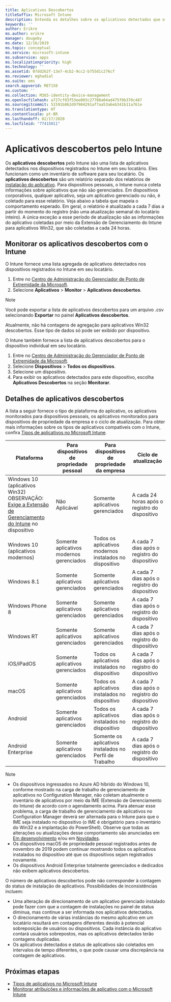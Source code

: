 ```yaml
---
title: Aplicativos Descobertos
titleSuffix: Microsoft Intune
description: Entenda os detalhes sobre os aplicativos detectados que o Intune encontrou em um dispositivo.
keywords: ''
author: Erikre
ms.author: erikre
manager: dougeby
ms.date: 12/16/2019
ms.topic: conceptual
ms.service: microsoft-intune
ms.subservice: apps
ms.localizationpriority: high
ms.technology: ''
ms.assetid: 07dd262f-13e7-4cb2-9cc2-b755d1c276cf
ms.reviewer: mghadial
ms.suite: ems
search.appverid: MET150
ms.custom: ''
ms.collection: M365-identity-device-management
ms.openlocfilehash: a727cf03f53ee003c27708a04ad475f0b370c487
ms.sourcegitcommit: 51591b862d97904291af7aa53a6eb341b11a761e
ms.translationtype: HT
ms.contentlocale: pt-BR
ms.lasthandoff: 02/17/2020
ms.locfileid: "77415011"
---
```

# <a name="intune-discovered-apps"></a>Aplicativos descobertos pelo Intune

Os **aplicativos descobertos** pelo Intune são uma lista de aplicativos detectados nos dispositivos registrados no Intune em seu locatário. Eles funcionam como um inventário de software para seu locatário. Os **aplicativos descobertos** são um relatório separado dos relatórios de [instalação do aplicativo](apps-monitor.md). Para dispositivos pessoais, o Intune nunca coleta informações sobre aplicativos que não são gerenciados. Em dispositivos corporativos, qualquer aplicativo, seja um aplicativo gerenciado ou não, é coletado para esse relatório. Veja abaixo a tabela que mapeia o comportamento esperado. Em geral, o relatório é atualizado a cada 7 dias a partir do momento do registro (não uma atualização semanal do locatário inteiro). A única exceção a esse período de atualização são as informações do aplicativo coletadas por meio da Extensão de Gerenciamento do Intune para aplicativos Win32, que são coletadas a cada 24 horas.

## <a name="monitor-discovered-apps-with-intune"></a>Monitorar os aplicativos descobertos com o Intune

O Intune fornece uma lista agregada de aplicativos detectados nos dispositivos registrados no Intune em seu locatário.

1. Entre no [Centro de Administração do Gerenciador de Ponto de Extremidade da Microsoft](https://go.microsoft.com/fwlink/?linkid=2109431).
2. Selecione **Aplicativos** > **Monitor** > **Aplicativos descobertos**.

>[!NOTE]
>Você pode exportar a lista de aplicativos descobertos para um arquivo .csv selecionando **Exportar** no painel **Aplicativos descobertos**.
>
>Atualmente, não há contagens de agregação para aplicativos Win32 descobertos. Esse tipo de dados só pode ser exibido por dispositivo.

O Intune também fornece a lista de aplicativos descobertos para o dispositivo individual em seu locatário.

1. Entre no [Centro de Administração do Gerenciador de Ponto de Extremidade da Microsoft](https://go.microsoft.com/fwlink/?linkid=2109431).
2. Selecione **Dispositivos** > **Todos os dispositivos**.
3. Selecione um dispositivo.
4. Para exibir os aplicativos detectados para este dispositivo, escolha **Aplicativos Descobertos** na seção **Monitorar**.

## <a name="details-of-discovered-apps"></a>Detalhes de aplicativos descobertos

A lista a seguir fornece o tipo de plataforma do aplicativo, os aplicativos monitorados para dispositivos pessoais, os aplicativos monitorados para dispositivos de propriedade da empresa e o ciclo de atualização. Para obter mais informações sobre os tipos de aplicativos compatíveis com o Intune, confira [Tipos de aplicativos no Microsoft Intune](apps-add.md#app-types-in-microsoft-intune).

| Plataforma | Para dispositivos de propriedade pessoal | Para dispositivos de propriedade da empresa | Ciclo de atualização |
|------------------------------------------------------------------------|----------------------------------|--------------------------------------------------|---------------------------------------|
| Windows 10 (aplicativos Win32) OBSERVAÇÃO: [Exige a Extensão de Gerenciamento do Intune](intune-management-extension.md) no dispositivo | Não Aplicável | Somente aplicativos gerenciados | A cada 24 horas após o registro do dispositivo |
| Windows 10 (aplicativos modernos) | Somente aplicativos modernos gerenciados | Todos os aplicativos modernos instalados no dispositivo | A cada 7 dias após o registro do dispositivo |
| Windows 8.1 | Somente aplicativos gerenciados | Somente aplicativos gerenciados | A cada 7 dias após o registro do dispositivo |
| Windows Phone 8 | Somente aplicativos gerenciados | Somente aplicativos gerenciados | A cada 7 dias após o registro do dispositivo |
| Windows RT | Somente aplicativos gerenciados | Somente aplicativos gerenciados | A cada 7 dias após o registro do dispositivo |
| iOS/iPadOS | Somente aplicativos gerenciados | Todos os aplicativos instalados no dispositivo | A cada 7 dias após o registro do dispositivo |
| macOS | Somente aplicativos gerenciados | Todos os aplicativos instalados no dispositivo | A cada 7 dias após o registro do dispositivo |
| Android | Somente aplicativos gerenciados | Todos os aplicativos instalados no dispositivo | A cada 7 dias após o registro do dispositivo |
| Android Enterprise | Somente aplicativos gerenciados | Somente os aplicativos instalados no Perfil de Trabalho | A cada 7 dias após o registro do dispositivo |

> [!NOTE]
> - Os dispositivos ingressados no Azure AD híbrido do Windows 10, conforme mostrado na carga de trabalho de gerenciamento de aplicativos no Configuration Manager, não coletam atualmente o inventário de aplicativos por meio da IME (Extensão de Gerenciamento do Intune) de acordo com o agendamento acima. Para atenuar esse problema, a carga de trabalho de gerenciamento de aplicativos no Configuration Manager deverá ser alternada para o Intune para que o IME seja instalado no dispositivo (o IME é obrigatório para o inventário do Win32 e a implantação do PowerShell). Observe que todas as alterações ou atualizações desse comportamento são anunciadas em [Em desenvolvimento](../fundamentals/in-development.md) e/ou em [Novidades](../fundamentals/whats-new.md).
> - Os dispositivos macOS de propriedade pessoal registrados antes de novembro de 2019 podem continuar mostrando todos os aplicativos instalados no dispositivo até que os dispositivos sejam registrados novamente.
> - Os dispositivos Android Enterprise totalmente gerenciados e dedicados não exibem aplicativos descobertos.

O número de aplicativos descobertos pode não corresponder à contagem do status de instalação de aplicativos. Possibilidades de inconsistências incluem:

- Uma alteração de direcionamento de um aplicativo gerenciado instalado pode fazer com que a contagem de instalações no painel de status diminua, mas continue a ser informada nos aplicativos detectados.
- O direcionamento de várias instâncias do mesmo aplicativo em um locatário resultará em contagens diferentes devido à potencial sobreposição de usuários ou dispositivos. Cada instância do aplicativo contará usuários sobrepostos, mas os aplicativos detectados terão contagens duplicadas.
- Os aplicativos detectados e status de aplicativos são coletados em intervalos de tempo diferentes, o que pode causar uma discrepância na contagem de aplicativos.

## <a name="next-steps"></a>Próximas etapas

- [Tipos de aplicativos no Microsoft Intune](apps-add.md#app-types-in-microsoft-intune)
- [Monitorar atribuições e informações de aplicativo com o Microsoft Intune](apps-monitor.md)
